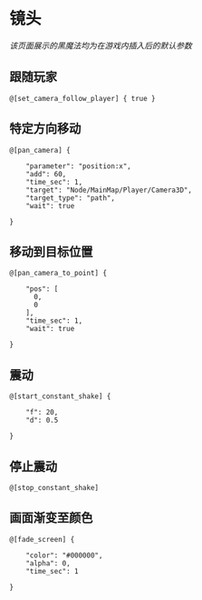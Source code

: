 # 镜头

*该页面展示的黑魔法均为在游戏内插入后的默认参数*

## 跟随玩家
```
@[set_camera_follow_player] { true }
```

## 特定方向移动
```
@[pan_camera] {
  
    "parameter": "position:x",
    "add": 60,
    "time_sec": 1,
    "target": "Node/MainMap/Player/Camera3D",
    "target_type": "path",
    "wait": true
  
}
```

## 移动到目标位置
```
@[pan_camera_to_point] {
  
    "pos": [
      0,
      0
    ],
    "time_sec": 1,
    "wait": true
  
}
```

## 震动
```
@[start_constant_shake] {
  
    "f": 20,
    "d": 0.5
  
}
```

## 停止震动
```
@[stop_constant_shake]
```

## 画面渐变至颜色
```
@[fade_screen] {
  
    "color": "#000000",
    "alpha": 0,
    "time_sec": 1
  
}
```
